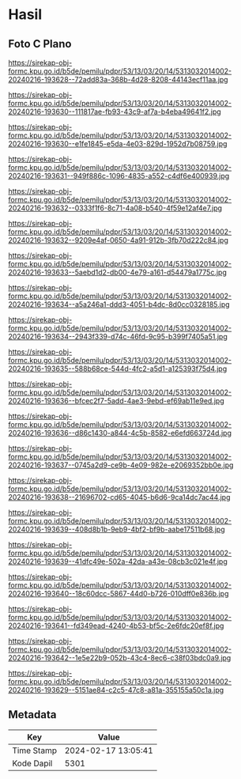 # Hasil

## Foto C Plano

https://sirekap-obj-formc.kpu.go.id/b5de/pemilu/pdpr/53/13/03/20/14/5313032014002-20240216-193628--72add83a-368b-4d28-8208-44143ecf11aa.jpg

https://sirekap-obj-formc.kpu.go.id/b5de/pemilu/pdpr/53/13/03/20/14/5313032014002-20240216-193630--111817ae-fb93-43c9-af7a-b4eba49641f2.jpg

https://sirekap-obj-formc.kpu.go.id/b5de/pemilu/pdpr/53/13/03/20/14/5313032014002-20240216-193630--e1fe1845-e5da-4e03-829d-1952d7b08759.jpg

https://sirekap-obj-formc.kpu.go.id/b5de/pemilu/pdpr/53/13/03/20/14/5313032014002-20240216-193631--949f886c-1096-4835-a552-c4df6e400939.jpg

https://sirekap-obj-formc.kpu.go.id/b5de/pemilu/pdpr/53/13/03/20/14/5313032014002-20240216-193632--0333f1f6-8c71-4a08-b540-4f59e12af4e7.jpg

https://sirekap-obj-formc.kpu.go.id/b5de/pemilu/pdpr/53/13/03/20/14/5313032014002-20240216-193632--9209e4af-0650-4a91-912b-3fb70d222c84.jpg

https://sirekap-obj-formc.kpu.go.id/b5de/pemilu/pdpr/53/13/03/20/14/5313032014002-20240216-193633--5aebd1d2-db00-4e79-a161-d54479a1775c.jpg

https://sirekap-obj-formc.kpu.go.id/b5de/pemilu/pdpr/53/13/03/20/14/5313032014002-20240216-193634--a5a246a1-ddd3-4051-b4dc-8d0cc0328185.jpg

https://sirekap-obj-formc.kpu.go.id/b5de/pemilu/pdpr/53/13/03/20/14/5313032014002-20240216-193634--2943f339-d74c-46fd-9c95-b399f7405a51.jpg

https://sirekap-obj-formc.kpu.go.id/b5de/pemilu/pdpr/53/13/03/20/14/5313032014002-20240216-193635--588b68ce-544d-4fc2-a5d1-a125393f75d4.jpg

https://sirekap-obj-formc.kpu.go.id/b5de/pemilu/pdpr/53/13/03/20/14/5313032014002-20240216-193636--bfcec2f7-5add-4ae3-9ebd-ef69ab11e9ed.jpg

https://sirekap-obj-formc.kpu.go.id/b5de/pemilu/pdpr/53/13/03/20/14/5313032014002-20240216-193636--d86c1430-a844-4c5b-8582-e6efd663724d.jpg

https://sirekap-obj-formc.kpu.go.id/b5de/pemilu/pdpr/53/13/03/20/14/5313032014002-20240216-193637--0745a2d9-ce9b-4e09-982e-e2069352bb0e.jpg

https://sirekap-obj-formc.kpu.go.id/b5de/pemilu/pdpr/53/13/03/20/14/5313032014002-20240216-193638--21696702-cd65-4045-b6d6-9ca14dc7ac44.jpg

https://sirekap-obj-formc.kpu.go.id/b5de/pemilu/pdpr/53/13/03/20/14/5313032014002-20240216-193639--408d8b1b-9eb9-4bf2-bf9b-aabe17511b68.jpg

https://sirekap-obj-formc.kpu.go.id/b5de/pemilu/pdpr/53/13/03/20/14/5313032014002-20240216-193639--41dfc49e-502a-42da-a43e-08cb3c021e4f.jpg

https://sirekap-obj-formc.kpu.go.id/b5de/pemilu/pdpr/53/13/03/20/14/5313032014002-20240216-193640--18c60dcc-5867-44d0-b726-010dff0e836b.jpg

https://sirekap-obj-formc.kpu.go.id/b5de/pemilu/pdpr/53/13/03/20/14/5313032014002-20240216-193641--fd349ead-4240-4b53-bf5c-2e6fdc20ef8f.jpg

https://sirekap-obj-formc.kpu.go.id/b5de/pemilu/pdpr/53/13/03/20/14/5313032014002-20240216-193642--1e5e22b9-052b-43c4-8ec6-c38f03bdc0a9.jpg

https://sirekap-obj-formc.kpu.go.id/b5de/pemilu/pdpr/53/13/03/20/14/5313032014002-20240216-193629--5151ae84-c2c5-47c8-a81a-355155a50c1a.jpg


## Metadata

| Key        | Value               |
| ---------- | ------------------- |
| Time Stamp | 2024-02-17 13:05:41 |
| Kode Dapil | 5301                |



